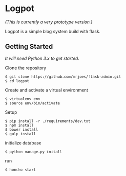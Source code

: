 # Logpot
_(This is currently a very prototype version.)_

Logpot is a simple blog system build with flask.

## Getting Started
_It will need Python 3.x to get started._

Clone the repository
```
$ git clone https://github.com/mrjoes/flask-admin.git
$ cd logpot
```

Create and activate a virtual environment
```
$ virtualenv env
$ source env/bin/activate
```

Setup
```
$ pip install -r ./requirements/dev.txt
$ npm install
$ bower install
$ gulp install
```

initialize database
```
$ python manage.py initall
```

run
```
$ honcho start
```
